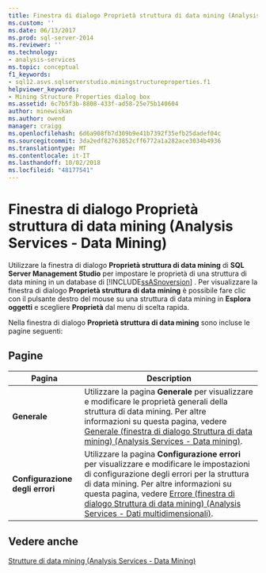 ```yaml
---
title: Finestra di dialogo Proprietà struttura di data mining (Analysis Services - Data Mining) | Microsoft Docs
ms.custom: ''
ms.date: 06/13/2017
ms.prod: sql-server-2014
ms.reviewer: ''
ms.technology:
- analysis-services
ms.topic: conceptual
f1_keywords:
- sql12.asvs.sqlserverstudio.miningstructureproperties.f1
helpviewer_keywords:
- Mining Structure Properties dialog box
ms.assetid: 6c7b5f3b-8808-433f-ad58-25e75b140604
author: minewiskan
ms.author: owend
manager: craigg
ms.openlocfilehash: 6d6a908fb7d309b9e41b7392f35efb25dadef04c
ms.sourcegitcommit: 3da2edf82763852cff6772a1a282ace3034b4936
ms.translationtype: MT
ms.contentlocale: it-IT
ms.lasthandoff: 10/02/2018
ms.locfileid: "48177541"
---
```

# <a name="mining-structure-properties-dialog-analysis-services---data-mining"></a>Finestra di dialogo Proprietà struttura di data mining (Analysis Services - Data Mining)
  Utilizzare la finestra di dialogo **Proprietà struttura di data mining** di **SQL Server Management Studio** per impostare le proprietà di una struttura di data mining in un database di [!INCLUDE[ssASnoversion](../includes/ssasnoversion-md.md)] . Per visualizzare la finestra di dialogo **Proprietà struttura di data mining** è possibile fare clic con il pulsante destro del mouse su una struttura di data mining in **Esplora oggetti** e scegliere **Proprietà** dal menu di scelta rapida.  
  
 Nella finestra di dialogo **Proprietà struttura di data mining** sono incluse le pagine seguenti:  
  
## <a name="pages"></a>Pagine  
  
|Pagina|Description|  
|----------|-----------------|  
|**Generale**|Utilizzare la pagina **Generale** per visualizzare e modificare le proprietà generali della struttura di data mining. Per altre informazioni su questa pagina, vedere [Generale &#40;finestra di dialogo Struttura di data mining&#41; &#40;Analysis Services - Data mining&#41;](general-mining-structure-dialog-box-analysis-services-data-mining.md).|  
|**Configurazione degli errori**|Utilizzare la pagina **Configurazione errori** per visualizzare e modificare le impostazioni di configurazione degli errori per la struttura di data mining. Per altre informazioni su questa pagina, vedere [Errore &#40;finestra di dialogo Struttura di data mining&#41; &#40;Analysis Services - Dati multidimensionali&#41;](error-configuration-mining-structure-dialog-analysis-services-multidimensional-data.md).|  
  
## <a name="see-also"></a>Vedere anche  
 [Strutture di data mining &#40;Analysis Services - Data Mining&#41;](data-mining/mining-structures-analysis-services-data-mining.md)  
  
  

